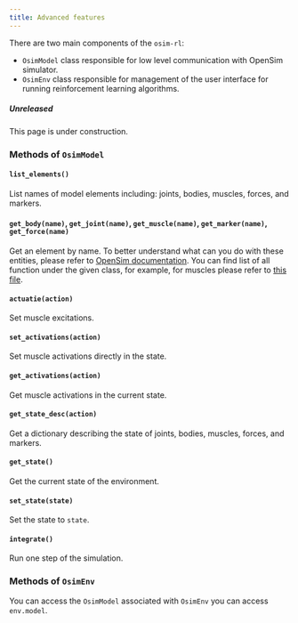 ```yaml
---
title: Advanced features
---
```


There are two main components of the `osim-rl`:

* `OsimModel` class responsible for low level communication with OpenSim simulator.
* `OsimEnv` class responsible for management of the user interface for running reinforcement learning algorithms.

<div class="note unreleased">
  <h5>Unreleased</h5>
  <p>This page is under construction.</p>
</div>

### Methods of `OsimModel`

#### `list_elements()`

List names of model elements including: joints, bodies, muscles, forces, and markers.

#### `get_body(name)`, `get_joint(name)`, `get_muscle(name)`, `get_marker(name)`, `get_force(name)`

Get an element by name. To better understand what can you do with these entities, please refer to [OpenSim documentation](http://myosin.sourceforge.net/2189/). You can find list of all function under the given class, for example, for muscles please refer to [this file](http://myosin.sourceforge.net/2189/classOpenSim_1_1Muscle.html).

#### `actuatie(action)`

Set muscle excitations.

#### `set_activations(action)`

Set muscle activations directly in the state.

#### `get_activations(action)`

Get muscle activations in the current state.

#### `get_state_desc(action)`

Get a dictionary describing the state of joints, bodies, muscles, forces, and markers.

#### `get_state()`

Get the current state of the environment.

#### `set_state(state)`

Set the state to `state`.

#### `integrate()`

Run one step of the simulation.

### Methods of `OsimEnv`

You can access the `OsimModel` associated with `OsimEnv` you can access `env.model`.